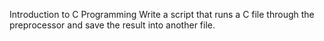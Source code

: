 Introduction to C Programming
Write a script that runs a C file through the preprocessor and save the result into another file.
